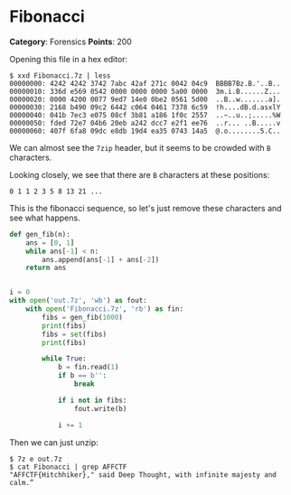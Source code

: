 # Fibonacci

**Category**: Forensics
**Points**: 200

Opening this file in a hex editor:
```
$ xxd Fibonacci.7z | less
00000000: 4242 4242 3742 7abc 42af 271c 0042 04c9  BBBB7Bz.B.'..B..
00000010: 336d e569 0542 0000 0000 0000 5a00 0000  3m.i.B......Z...
00000020: 0000 4200 0077 9ed7 14e0 0be2 0561 5d00  ..B..w.......a].
00000030: 2168 b490 09c2 6442 c064 0461 7378 6c59  !h....dB.d.asxlY
00000040: 041b 7ec3 e075 08cf 3b81 a186 1f0c 2557  ..~..u..;.....%W
00000050: fded 72e7 04b6 20eb a242 dcc7 e2f1 ee76  ..r... ..B.....v
00000060: 407f 6fa8 09dc e8db 19d4 ea35 0743 14a5  @.o........5.C..
```

We can almost see the `7zip` header, but it seems to be crowded with `B`
characters.

Looking closely, we see that there are `B` characters at these positions:
```
0 1 1 2 3 5 8 13 21 ...
```

This is the fibonacci sequence, so let's just remove these characters and see
what happens.

```python
def gen_fib(n):
    ans = [0, 1]
    while ans[-1] < n:
        ans.append(ans[-1] + ans[-2])
    return ans


i = 0
with open('out.7z', 'wb') as fout:
    with open('Fibonacci.7z', 'rb') as fin:
        fibs = gen_fib(1000)
        print(fibs)
        fibs = set(fibs)
        print(fibs)

        while True:
            b = fin.read(1)
            if b == b'':
                break

            if i not in fibs:
                fout.write(b)

            i += 1
```

Then we can just unzip:
```
$ 7z e out.7z
$ cat Fibonacci | grep AFFCTF
"AFFCTF{Hitchhiker}," said Deep Thought, with infinite majesty and calm.”
```
